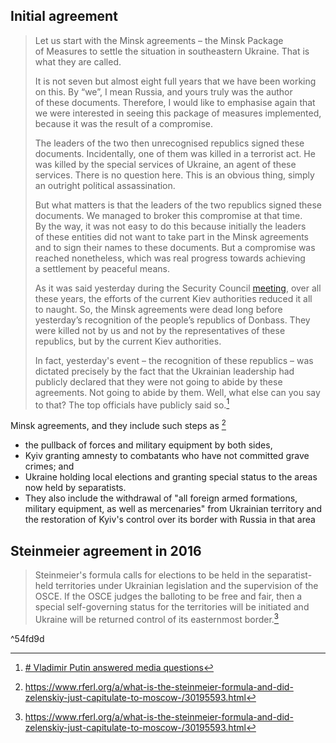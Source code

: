 ## Initial agreement
> Let us start with the Minsk agreements – the Minsk Package of Measures to settle the situation in southeastern Ukraine. That is what they are called.
> 
> It is not seven but almost eight full years that we have been working on this. By “we”, I mean Russia, and yours truly was the author of these documents. Therefore, I would like to emphasise again that we were interested in seeing this package of measures implemented, because it was the result of a compromise.
> 
> The leaders of the two then unrecognised republics signed these documents. Incidentally, one of them was killed in a terrorist act. He was killed by the special services of Ukraine, an agent of these services. There is no question here. This is an obvious thing, simply an outright political assassination.
> 
> But what matters is that the leaders of the two republics signed these documents. We managed to broker this compromise at that time. By the way, it was not easy to do this because initially the leaders of these entities did not want to take part in the Minsk agreements and to sign their names to these documents. But a compromise was reached nonetheless, which was real progress towards achieving a settlement by peaceful means.
> 
> As it was said yesterday during the Security Council [meeting](http://en.kremlin.ru/events/president/news/67825), over all these years, the efforts of the current Kiev authorities reduced it all to naught. So, the Minsk agreements were dead long before yesterday’s recognition of the people’s republics of Donbass. They were killed not by us and not by the representatives of these republics, but by the current Kiev authorities.
> 
> In fact, yesterday's event – the recognition of these republics – was dictated precisely by the fact that the Ukrainian leadership had publicly declared that they were not going to abide by these agreements. Not going to abide by them. Well, what else can you say to that? The top officials have publicly said so.[^1]



Minsk agreements, and they include such steps as [^2]
- the pullback of forces and military equipment by both sides, 
- Kyiv granting amnesty to combatants who have not committed grave crimes; and 
- Ukraine holding local elections and granting special status to the areas now held by separatists. 
- They also include the withdrawal of "all foreign armed formations, military equipment, as well as mercenaries" from Ukrainian territory and the restoration of Kyiv's control over its border with Russia in that area

## Steinmeier agreement in 2016
>Steinmeier's formula calls for elections to be held in the separatist-held territories under Ukrainian legislation and the supervision of the OSCE. If the OSCE judges the balloting to be free and fair, then a special self-governing status for the territories will be initiated and Ukraine will be returned control of its easternmost border.[^3]

^54fd9d

[^1]: [# Vladimir Putin answered media questions](http://en.kremlin.ru/events/president/news/67838)
[^2]: https://www.rferl.org/a/what-is-the-steinmeier-formula-and-did-zelenskiy-just-capitulate-to-moscow-/30195593.html
[^3]: https://www.rferl.org/a/what-is-the-steinmeier-formula-and-did-zelenskiy-just-capitulate-to-moscow-/30195593.html
